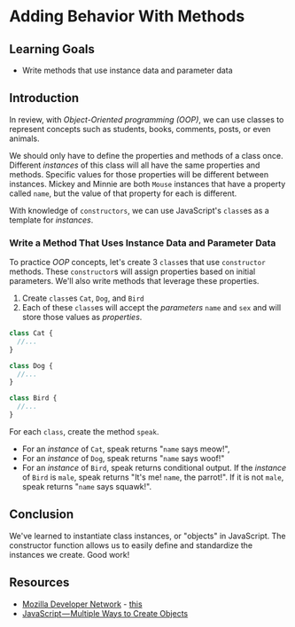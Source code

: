 # Adding Behavior With Methods
## Learning Goals

- Write methods that use instance data and parameter data

## Introduction

In review, with _Object-Oriented programming (OOP)_, we can use classes to
represent concepts such as students, books, comments, posts, or even animals.

We should only have to define the properties and methods of a class once.
Different _instances_ of this class will all have the same properties and
methods. Specific values for those properties will be different between
instances. Mickey and Minnie are both `Mouse` instances that have a property
called `name`, but the value of that property for each is different.

With knowledge of `constructors`, we can use JavaScript's `class`es as a
template for _instances_.

### Write a Method That Uses Instance Data and Parameter Data

To practice _OOP_ concepts, let's create 3 `class`es that use `constructor`
methods. These `constructor`s will assign properties based on initial parameters.
We'll also write methods that leverage these properties.

1.  Create `class`es `Cat`, `Dog`, and `Bird`
2.  Each of these `class`es will accept the _parameters_ `name` and `sex` and
    will store those values as _properties_.

```js
class Cat {
  //...
}

class Dog {
  //...
}

class Bird {
  //...
}
```

For each `class`, create the method `speak`.

- For an _instance_ of `Cat`, speak returns "`name` says meow!",
- For an _instance_ of `Dog`, speak returns "`name` says woof!"
- For an _instance_ of `Bird`, speak returns conditional output. If the
  _instance_ of `Bird` is `male`, speak returns "It's me! `name`, the parrot!". If
  it is not `male`, speak returns "`name` says squawk!".

## Conclusion

We've learned to instantiate class instances, or "objects" in JavaScript. The
constructor function allows us to easily define and standardize the instances we
create. Good work!

## Resources

- [Mozilla Developer Network](https://developer.mozilla.org/en-US/docs/Web/JavaScript/Reference/Operators/this) - [this](https://developer.mozilla.org/en-US/docs/Web/JavaScript/Reference/Operators/this)
- [JavaScript — Multiple Ways to Create Objects](https://codeburst.io/various-ways-to-create-javascript-object-9563c6887a47)
